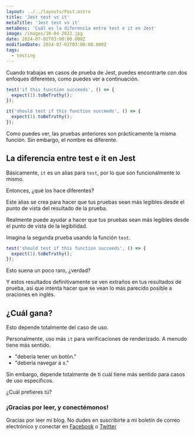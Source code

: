```yaml
---
layout: ../../layouts/Post.astro
title: 'Jest test vs it'
metaTitle: 'Jest test vs it'
metaDesc: 'Cuál es la diferencia entre test e it en Jest'
image: /images/10-04-2022.jpg
date: 2024-07-02T03:00:00.000Z
modifiedDate: 2024-07-02T03:00:00.000Z
tags:
  - testing
---
```


Cuando trabajas en casos de prueba de Jest, puedes encontrarte con dos enfoques diferentes, como puedes ver a continuación.

```js
test('if this function succeeds', () => {
  expect(1).toBeTruthy();
});

it('should test if this function succeeds', () => {
  expect(1).toBeTruthy();
});
```

Como puedes ver, las pruebas anteriores son prácticamente la misma función. Sin embargo, el nombre es diferente.

## La diferencia entre test e it en Jest

Básicamente, `it` es un alias para `test`, por lo que son funcionalmente lo mismo.

Entonces, ¿qué los hace diferentes?

Este alias se crea para hacer que tus pruebas sean más legibles desde el punto de vista del resultado de la prueba.

Realmente puede ayudar a hacer que tus pruebas sean más legibles desde el punto de vista de la legibilidad.

Imagina la segunda prueba usando la función `test`.

```js
test('should test if this function succeeds', () => {
  expect(1).toBeTruthy();
});
```

Esto suena un poco raro, ¿verdad?

Y estos resultados definitivamente se ven extraños en tus resultados de prueba, así que intenta hacer que se vean lo más parecido posible a oraciones en inglés.

## ¿Cuál gana?

Esto depende totalmente del caso de uso.

Personalmente, uso más `it` para verificaciones de renderizado. A menudo tiene más sentido.

- "debería tener un botón."
- "debería navegar a x."

Sin embargo, depende totalmente de ti cuál tiene más sentido para casos de uso específicos.

¿Cuál prefieres tú?

### ¡Gracias por leer, y conectémonos!

Gracias por leer mi blog. No dudes en suscribirte a mi boletín de correo electrónico y conectar en [Facebook](https://www.facebook.com/DailyDevTipsBlog) o [Twitter](https://twitter.com/DailyDevTips1)
